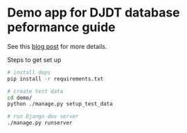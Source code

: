 # Demo app for DJDT database peformance guide

See this [blog post](https://mattsegal.dev/django-debug-toolbar-performance.html) for more details.

Steps to get set up

```bash
# install deps
pip install -r requirements.txt

# create test data
cd demo/
python ./manage.py setup_test_data

# run Django dev server
./manage.py runserver
```
